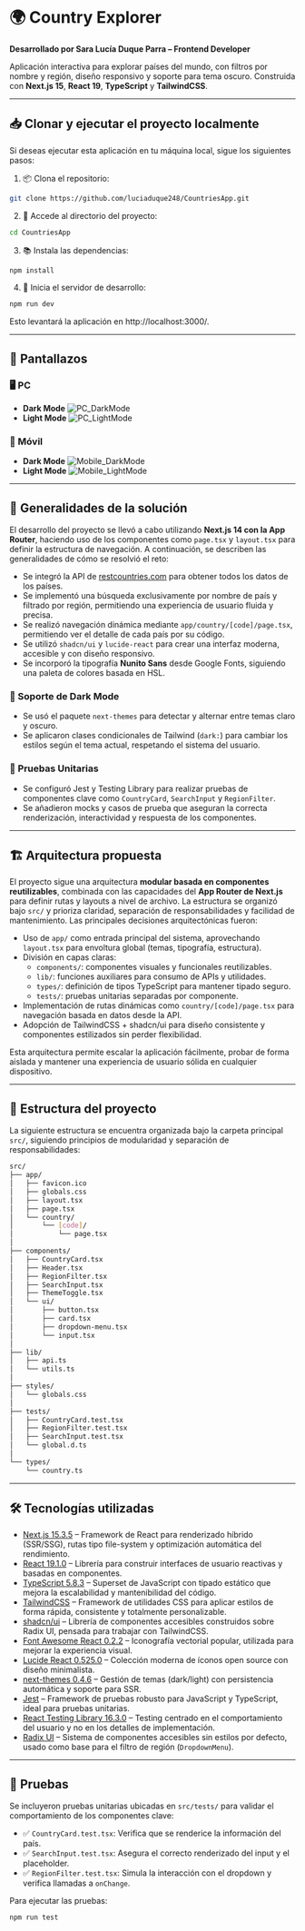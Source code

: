 # 🌍 Country Explorer

**Desarrollado por Sara Lucía Duque Parra – Frontend Developer**

Aplicación interactiva para explorar países del mundo, con filtros por nombre y región, diseño responsivo y soporte para tema oscuro. Construida con **Next.js 15**, **React 19**, **TypeScript** y **TailwindCSS**.

---

## 📥 Clonar y ejecutar el proyecto localmente

Si deseas ejecutar esta aplicación en tu máquina local, sigue los siguientes pasos:

1. 📦 Clona el repositorio:

```bash
git clone https://github.com/luciaduque248/CountriesApp.git
```

2. 📁 Accede al directorio del proyecto:

```bash
cd CountriesApp
```

3. 📚 Instala las dependencias:
```bash
npm install
```

4. 🚀 Inicia el servidor de desarrollo:
```bash
npm run dev
```
Esto levantará la aplicación en http://localhost:3000/.

---

## 📸 Pantallazos

### 🖥️ PC

- **Dark Mode**
  ![PC_DarkMode](./screenshots/PC_DarkMode.png)
- **Light Mode**
  ![PC_LightMode](./screenshots/PC_LightMode.png)

### 📱 Móvil

- **Dark Mode**
  ![Mobile_DarkMode](./screenshots/Mobile_DarkMode.png)
- **Light Mode**
  ![Mobile_LightMode](./screenshots/Mobile_LightMode.png)

---

## 🔧 Generalidades de la solución

El desarrollo del proyecto se llevó a cabo utilizando **Next.js 14 con la App Router**, haciendo uso de los componentes como `page.tsx` y `layout.tsx` para definir la estructura de navegación. A continuación, se describen las generalidades de cómo se resolvió el reto:

- Se integró la API de [restcountries.com](https://restcountries.com/) para obtener todos los datos de los países.
- Se implementó una búsqueda exclusivamente por nombre de país y filtrado por región, permitiendo una experiencia de usuario fluida y precisa.
- Se realizó navegación dinámica mediante `app/country/[code]/page.tsx`, permitiendo ver el detalle de cada país por su código.
- Se utilizó `shadcn/ui` y `lucide-react` para crear una interfaz moderna, accesible y con diseño responsivo.
- Se incorporó la tipografía **Nunito Sans** desde Google Fonts, siguiendo una paleta de colores basada en HSL.

### 🌙 Soporte de Dark Mode

- Se usó el paquete `next-themes` para detectar y alternar entre temas claro y oscuro.
- Se aplicaron clases condicionales de Tailwind (`dark:`) para cambiar los estilos según el tema actual, respetando el sistema del usuario.

### 🧪 Pruebas Unitarias

- Se configuró Jest y Testing Library para realizar pruebas de componentes clave como `CountryCard`, `SearchInput` y `RegionFilter`.
- Se añadieron mocks y casos de prueba que aseguran la correcta renderización, interactividad y respuesta de los componentes.


---
## 🏗️ Arquitectura propuesta

El proyecto sigue una arquitectura **modular basada en componentes reutilizables**, combinada con las capacidades del **App Router de Next.js** para definir rutas y layouts a nivel de archivo. La estructura se organizó bajo `src/` y prioriza claridad, separación de responsabilidades y facilidad de mantenimiento. Las principales decisiones arquitectónicas fueron:

- Uso de `app/` como entrada principal del sistema, aprovechando `layout.tsx` para envoltura global (temas, tipografía, estructura).
- División en capas claras:
  - `components/`: componentes visuales y funcionales reutilizables.
  - `lib/`: funciones auxiliares para consumo de APIs y utilidades.
  - `types/`: definición de tipos TypeScript para mantener tipado seguro.
  - `tests/`: pruebas unitarias separadas por componente.
- Implementación de rutas dinámicas como `country/[code]/page.tsx` para navegación basada en datos desde la API.
- Adopción de TailwindCSS + shadcn/ui para diseño consistente y componentes estilizados sin perder flexibilidad.

Esta arquitectura permite escalar la aplicación fácilmente, probar de forma aislada y mantener una experiencia de usuario sólida en cualquier dispositivo.

---

## 📁 Estructura del proyecto

La siguiente estructura se encuentra organizada bajo la carpeta principal `src/`, siguiendo principios de modularidad y separación de responsabilidades:

```bash
src/
├── app/
│   ├── favicon.ico
│   ├── globals.css
│   ├── layout.tsx
│   ├── page.tsx
│   └── country/
│       └── [code]/
│           └── page.tsx
│
├── components/
│   ├── CountryCard.tsx
│   ├── Header.tsx
│   ├── RegionFilter.tsx
│   ├── SearchInput.tsx
│   ├── ThemeToggle.tsx
│   └── ui/
│       ├── button.tsx
│       ├── card.tsx
│       ├── dropdown-menu.tsx
│       └── input.tsx
│
├── lib/
│   ├── api.ts
│   └── utils.ts
│
├── styles/
│   └── globals.css
│
├── tests/
│   ├── CountryCard.test.tsx
│   ├── RegionFilter.test.tsx
│   ├── SearchInput.test.tsx
│   └── global.d.ts
│
└── types/
    └── country.ts

```

---

## 🛠️ Tecnologías utilizadas

- [Next.js 15.3.5](https://nextjs.org/) – Framework de React para renderizado híbrido (SSR/SSG), rutas tipo file-system y optimización automática del rendimiento.
- [React 19.1.0](https://react.dev/) – Librería para construir interfaces de usuario reactivas y basadas en componentes.
- [TypeScript 5.8.3](https://www.typescriptlang.org/) – Superset de JavaScript con tipado estático que mejora la escalabilidad y mantenibilidad del código.
- [TailwindCSS](https://tailwindcss.com/) – Framework de utilidades CSS para aplicar estilos de forma rápida, consistente y totalmente personalizable.
- [shadcn/ui](https://ui.shadcn.com/) – Librería de componentes accesibles construidos sobre Radix UI, pensada para trabajar con TailwindCSS.
- [Font Awesome React 0.2.2](https://fontawesome.com/) – Iconografía vectorial popular, utilizada para mejorar la experiencia visual.
- [Lucide React 0.525.0](https://lucide.dev/) – Colección moderna de íconos open source con diseño minimalista.
- [next-themes 0.4.6](https://github.com/pacocoursey/next-themes) – Gestión de temas (dark/light) con persistencia automática y soporte para SSR.
- [Jest](https://jestjs.io/) – Framework de pruebas robusto para JavaScript y TypeScript, ideal para pruebas unitarias.
- [React Testing Library 16.3.0](https://testing-library.com/) – Testing centrado en el comportamiento del usuario y no en los detalles de implementación.
- [Radix UI](https://www.radix-ui.com/) – Sistema de componentes accesibles sin estilos por defecto, usado como base para el filtro de región (`DropdownMenu`).


---

## 🧪 Pruebas

Se incluyeron pruebas unitarias ubicadas en `src/tests/` para validar el comportamiento de los componentes clave:

- ✅ `CountryCard.test.tsx`: Verifica que se renderice la información del país.
- ✅ `SearchInput.test.tsx`: Asegura el correcto renderizado del input y el placeholder.
- ✅ `RegionFilter.test.tsx`: Simula la interacción con el dropdown y verifica llamadas a `onChange`.

Para ejecutar las pruebas:

```bash
npm run test

